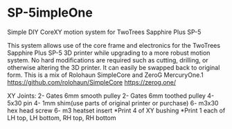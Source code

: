 # SP-5impleOne
Simple DIY CoreXY motion system for TwoTrees Sapphire Plus SP-5

This system allows use of the core frame and electronics for the TwoTrees Sapphire Plus SP-5 3D printer while upgrading to a more robust motion system.
No hard modifications are required such as cutting, drilling, or otherwise altering the 3D printer. It can easily be swapped back to original form. 
This is a mix of Rolohaun SimpleCore and ZeroG MercuryOne.1
  https://github.com/rolohaun/SimpleCore
  https://zerog.one/

  XY Joints:
2- Gates 6mm smooth pulley
2- Gates 6mm toothed pulley
4- 5x30 pin
4- 1mm shim(use parts of original printer or purchase)
6- m3x30 hex head screw
6- m3 heatset insert
*Print 4 of XY bushing
*Print 1 each of LH top, LH bottom, RH top, RH bottom
